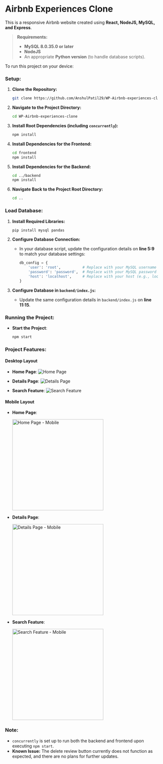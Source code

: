 # Airbnb Experiences Clone

This is a responsive Airbnb website created using **React, NodeJS, MySQL, and Express**.

> **Requirements:**  
> - **MySQL 8.0.35.0 or later**  
> - **NodeJS**  
> - An appropriate **Python version** (to handle database scripts).

To run this project on your device:

### Setup:
1. **Clone the Repository:**
   ```bash
   git clone https://github.com/AnshulPatil29/WP-Airbnb-experiences-clone.git
   ```

2. **Navigate to the Project Directory:**
   ```bash
   cd WP-Airbnb-experiences-clone
   ```

3. **Install Root Dependencies (including `concurrently`):**
   ```bash
   npm install
   ```

4. **Install Dependencies for the Frontend:**
   ```bash
   cd frontend
   npm install
   ```

5. **Install Dependencies for the Backend:**
   ```bash
   cd ../backend
   npm install
   ```

6. **Navigate Back to the Project Root Directory:**
   ```bash
   cd ..
   ```

### Load Database:
1. **Install Required Libraries:**
   ```python
   pip install mysql pandas
   ```

2. **Configure Database Connection:**
   - In your database script, update the configuration details on **line 5:9** to match your database settings:
     ```python
     db_config = {
         'user': 'root',          # Replace with your MySQL username
         'password': 'password',  # Replace with your MySQL password
         'host': 'localhost',     # Replace with your host (e.g., localhost)
     }
     ```

3. **Configure Database in `backend/index.js`:**
   - Update the same configuration details in `backend/index.js` on **line 11:15**.

### Running the Project:
- **Start the Project**:
  ```bash
  npm start
  ```

### Project Features:

#### Desktop Layout
- **Home Page**:
  ![Home Page](Images/HomePage.png)

- **Details Page**:
  ![Details Page](Images/Details.png)

- **Search Feature**:
  ![Search Feature](Images/Search.png)

#### Mobile Layout
- **Home Page**:
  
  <img src="Images/HomePage_mobile.jpg" alt="Home Page - Mobile" width="300"/>

- **Details Page**:
  
  <img src="Images/Details_mobile.jpg" alt="Details Page - Mobile" width="300"/>

- **Search Feature**:
  
  <img src="Images/Search_mobile.jpg" alt="Search Feature - Mobile" width="300"/>

### Note:
* `concurrently` is set up to run both the backend and frontend upon executing `npm start`.
* **Known Issue:** The delete review button currently does not function as expected, and there are no plans for further updates.
